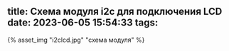 title: Схема модуля i2c для подключения LCD
date: 2023-06-05 15:54:33
tags:
---
{% asset_img "i2clcd.jpg" "схема модуля" %}